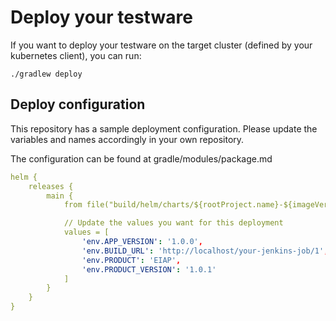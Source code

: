 # Deploy your testware

If you want to deploy your testware on the target cluster (defined by your kubernetes client), you can run:

```shell
./gradlew deploy
```

## Deploy configuration

This repository has a sample deployment configuration. Please update the variables and names accordingly in your own repository.

The configuration can be found at gradle/modules/package.md

```yaml
helm {
    releases {
        main {
            from file("build/helm/charts/${rootProject.name}-${imageVersion}.tgz")

            // Update the values you want for this deployment
            values = [
                'env.APP_VERSION': '1.0.0',
                'env.BUILD_URL': 'http://localhost/your-jenkins-job/1',
                'env.PRODUCT': 'EIAP',
                'env.PRODUCT_VERSION': '1.0.1'
            ]
        }
    }
}
```